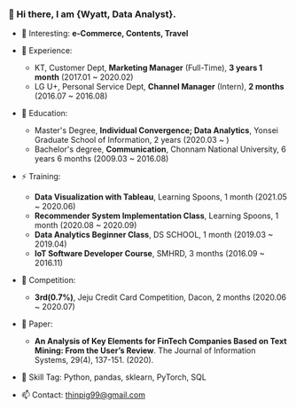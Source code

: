 ### 👋 Hi there, I am {Wyatt, Data Analyst}.


- 🔭 Interesting: **e-Commerce, Contents, Travel**
  
- 👯 Experience:
  - KT, Customer Dept, **Marketing Manager** (Full-Time), **3 years 1 month** (2017.01 ~ 2020.02)
  - LG U+, Personal Service Dept, **Channel Manager** (Intern), **2 months** (2016.07 ~ 2016.08)

- 🌱 Education:
  - Master's Degree, **Individual Convergence; Data Analytics**, Yonsei Graduate School of Information, 2 years (2020.03 ~ )
  - Bachelor's degree, **Communication**, Chonnam National University, 6 years 6 months (2009.03 ~ 2016.08)

- ⚡ Training:
  - **Data Visualization with Tableau**, Learning Spoons, 1 month (2021.05 ~ 2020.06)
  - **Recommender System Implementation Class**, Learning Spoons, 1 month (2020.08 ~ 2020.09)
  - **Data Analytics Beginner Class**, DS SCHOOL, 1 month (2019.03 ~ 2019.04)
  - **IoT Software Developer Course**, SMHRD, 3 months (2016.09 ~ 2016.11)

- 💬 Competition:
  - **3rd(0.7%)**, Jeju Credit Card Competition, Dacon, 2 months (2020.06 ~ 2020.07)

- 📝 Paper:
  - **An Analysis of Key Elements for FinTech Companies Based on Text Mining: From the User’s Review**. The Journal of Information Systems, 29(4), 137-151. (2020).
  
- 🤔 Skill Tag: Python, pandas, sklearn, PyTorch, SQL

- 📫 Contact: thinpig99@gmail.com

